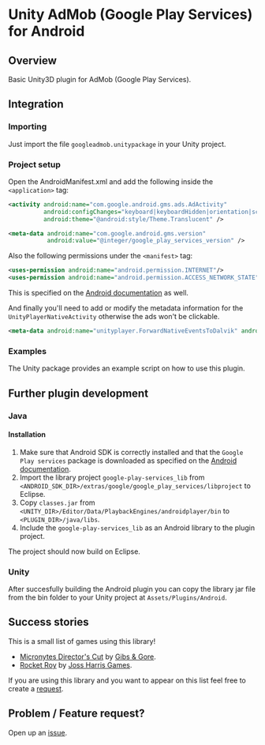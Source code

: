 # Unity AdMob (Google Play Services) for Android


## Overview

Basic Unity3D plugin for AdMob (Google Play Services).


## Integration

### Importing

Just import the file `googleadmob.unitypackage` in your Unity project.

### Project setup

Open the AndroidManifest.xml and add the following inside the `<application>` tag:
```xml
<activity android:name="com.google.android.gms.ads.AdActivity"
          android:configChanges="keyboard|keyboardHidden|orientation|screenLayout|uiMode|screenSize|smallestScreenSize"
          android:theme="@android:style/Theme.Translucent" />

<meta-data android:name="com.google.android.gms.version"
           android:value="@integer/google_play_services_version" />

```

Also the following permissions under the `<manifest>` tag:
```xml
<uses-permission android:name="android.permission.INTERNET"/>
<uses-permission android:name="android.permission.ACCESS_NETWORK_STATE"/>
```
This is specified on the [Android documentation](https://developers.google.com/mobile-ads-sdk/docs/) as well.

And finally you'll need to add or modify the metadata information for the `UnityPlayerNativeActivity`
otherwise the ads won't be clickable.

```xml
<meta-data android:name="unityplayer.ForwardNativeEventsToDalvik" android:value="true" />
```

### Examples

The Unity package provides an example script on how to use this plugin.


## Further plugin development

### Java

#### Installation

1. Make sure that Android SDK is correctly installed and that the `Google Play services`
package is downloaded as specified on the [Android documentation](https://developers.google.com/admob/android/quick-start#modify_the_manifest_file).
2. Import the library project `google-play-services_lib` from `<ANDROID_SDK_DIR>/extras/google/google_play_services/libproject`
to Eclipse.
3. Copy `classes.jar` from `<UNITY_DIR>/Editor/Data/PlaybackEngines/androidplayer/bin`
to `<PLUGIN_DIR>/java/libs`.
4. Include the `google-play-services_lib` as an Android library to the plugin project.

The project should now build on Eclipse.

### Unity

After succesfully building the Android plugin you can copy the library jar file from the
bin folder to your Unity project at `Assets/Plugins/Android`.

## Success stories

This is a small list of games using this library!
* [Micronytes Director's Cut](https://play.google.com/store/apps/details?id=com.gibsandgore.micronytesdc) by [Gibs & Gore](http://www.gibsandgore.com).
* [Rocket Roy](https://play.google.com/store/apps/details?id=com.JossHarrisGames.RocketRoy) by [Joss Harris Games](http://jossharris.wordpress.com/games/).

If you are using this library and you want to appear on this list feel free to create a [request](/issues).

## Problem / Feature request?

Open up an [issue](/issues).
